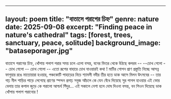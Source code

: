 
---
layout: poem
title: "বাতাসে পরাগের চিহ্ন"
genre: nature
date: 2025-09-08
excerpt: "Finding peace in nature's cathedral"
tags: [forest, trees, sanctuary, peace, solitude]
background_image: "bataseporager.jpg"
---

বাতাসে পরাগের চিহ্ন, খোঁপায় পলাশ পরার
সময় চলে এলো বসন্ত,
বনের ভিতর থেকে উঠছে কলরব --
--চোখ গেলো -- চোখ গেলো -- চোখ গেলো --
এতো রূপের বাহারে চোখ যাওয়ারই কথা ! 
মাটির গোপন প্রাণ প্রস্তুতি নিচ্ছে 
আসন্ন ফাগুয়ার রঙে মাতোয়ারা হওয়ার, 
পঞ্চকোটি পাহাড়ের নিচে শ্যামলী নদীর তীর হতে
ডাক আসে মিলন উৎসবের -- 
তার গাঢ় নীল শাড়ির পাড়ে লেগেছে প্রাণের স্পন্দন 
প্রগাঢ় সবুজ আঁচলে কে যেন বেঁধে দিয়েছে সুর পাগল হাওয়ার 
এই ভোর বেলায় তার কপাল জুড়ে কে পরালো আশ্চর্য সিঁদুর... 
এই সকালে নেশা হলে দোষ দিওনা বসন্ত, 
বন পিওন দিয়েছে ডাক খোঁপায় পলাশ পরানোর !
